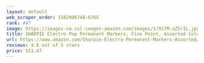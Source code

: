 ```yaml
---
layout: default 
﻿web_scraper_order: 1582906748-6765
rank: #47
image: https://images-na.ssl-images-amazon.com/images/I/917M-uZ5rIL.jpg
title: SHARPIE Electro Pop Permanent Markers, Fine Point, Assorted Colors, 24 Count
url: https://www.amazon.com/Sharpie-Electro-Permanent-Markers-Assorted/dp/B00UHUKKHQ/ref=zg_mw_office-products_47?_encoding=UTF8&psc=1&refRID=P0ECJQ11PPCC8ZJ2K329
reviews: 4.8 out of 5 stars
price: $11.47 
---
```

